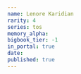 ```yaml
---
name: Lenore Karidian
rarity: 4
series: tos
memory_alpha:
bigbook_tier: -1
in_portal: true
date:
published: true
---
```



